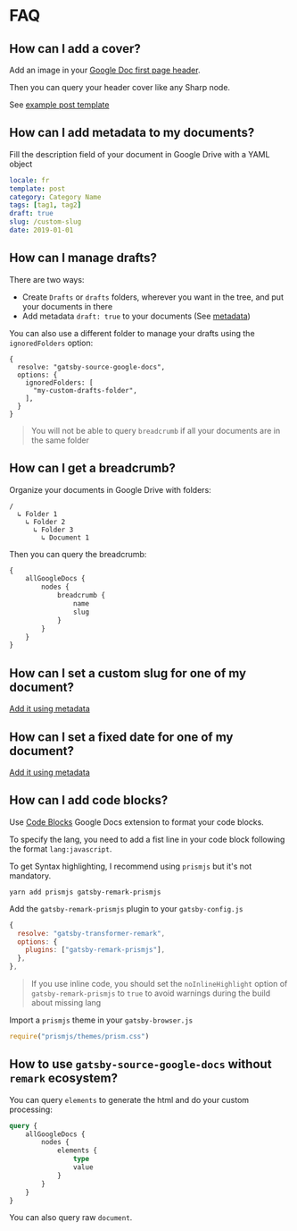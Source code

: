 # FAQ

## How can I add a cover?

Add an image in your [Google Doc first page header](https://support.google.com/docs/answer/86629).

Then you can query your header cover like any Sharp node.

See [example post template](../example/src/templates/page.js)

## How can I add metadata to my documents?

Fill the description field of your document in Google Drive with a YAML object

```yaml
locale: fr
template: post
category: Category Name
tags: [tag1, tag2]
draft: true
slug: /custom-slug
date: 2019-01-01
```

## How can I manage drafts?

There are two ways:

-   Create `Drafts` or `drafts` folders, wherever you want in the tree, and put your documents in there
-   Add metadata `draft: true` to your documents (See [metadata](#how-can-i-add-metadata-to-my-documents))

You can also use a different folder to manage your drafts using the `ignoredFolders` option:

```
{
  resolve: "gatsby-source-google-docs",
  options: {
    ignoredFolders: [
      "my-custom-drafts-folder",
    ],
  }
}
```

> You will not be able to query `breadcrumb` if all your documents are in the same folder

## How can I get a breadcrumb?

Organize your documents in Google Drive with folders:

```
/
  ↳ Folder 1
    ↳ Folder 2
      ↳ Folder 3
        ↳ Document 1
```

Then you can query the breadcrumb:

```graphql
{
    allGoogleDocs {
        nodes {
            breadcrumb {
                name
                slug
            }
        }
    }
}
```

## How can I set a custom slug for one of my document?

[Add it using metadata](#how-can-i-add-metadata-to-my-documents)

## How can I set a fixed date for one of my document?

[Add it using metadata](#how-can-i-add-metadata-to-my-documents)

## How can I add code blocks?

Use [Code Blocks](https://gsuite.google.com/marketplace/app/code_blocks/100740430168) Google Docs extension to format your code blocks.

To specify the lang, you need to add a fist line in your code block following the format `lang:javascript`.

To get Syntax highlighting, I recommend using
`prismjs` but it's not mandatory.

```
yarn add prismjs gatsby-remark-prismjs
```

Add the `gatsby-remark-prismjs` plugin to your `gatsby-config.js`

```js
{
  resolve: "gatsby-transformer-remark",
  options: {
    plugins: ["gatsby-remark-prismjs"],
  },
},
```

> If you use inline code, you should set the `noInlineHighlight` option of `gatsby-remark-prismjs` to `true` to avoid warnings during the build about missing lang

Import a `prismjs` theme in your `gatsby-browser.js`

```js
require("prismjs/themes/prism.css")
```

## How to use `gatsby-source-google-docs` without `remark` ecosystem?

You can query `elements` to generate the html and do your custom processing:

```graphql
query {
    allGoogleDocs {
        nodes {
            elements {
                type
                value
            }
        }
    }
}
```

You can also query raw `document`.
